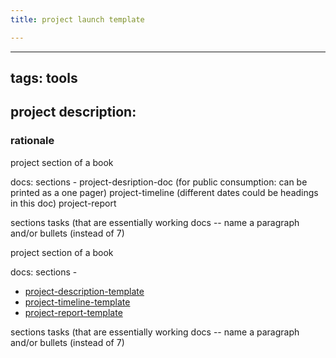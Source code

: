 ```yaml
---
title: project launch template

---
```


---
tags: tools
---

## project description:


### rationale

project section of a book




docs:
sections - 
project-desription-doc (for public consumption: can be printed as a one pager)
project-timeline (different dates could be headings in this doc)
project-report

sections
tasks (that are essentially working docs -- name a paragraph and/or bullets (instead of 7)


project section of a book

docs:
sections - 
* [project-description-template](/TMqt8bMMTiaacpUvYPmpgA)
* [project-timeline-template](/Yvd7D-_sQvCnJleNYy0Tfg)
* [project-report-template](/PnZpluylQ6-mZbz4HMXPxw)

sections
tasks (that are essentially working docs -- name a paragraph and/or bullets (instead of 7)